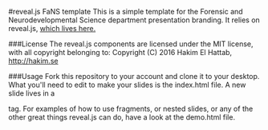 #reveal.js FaNS template
This is a simple template for the Forensic and Neurodevelopmental Science department presentation branding. It relies on reveal.js, [which lives here.](https://github.com/hakimel/reveal.js)


###License
The reveal.js components are licensed under the MIT license, with all copyright belonging to:
Copyright (C) 2016 Hakim El Hattab, http://hakim.se


###Usage
Fork this repository to your account and clone it to your desktop. What you'll need to edit to make your slides is the index.html file. A new slide lives in a <section> tag. For examples of how to use fragments, or nested slides, or any of the other great things reveal.js can do, have a look at the demo.html file.
